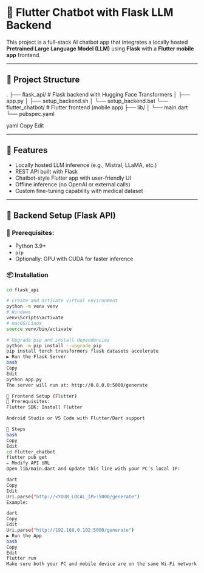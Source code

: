 # 🤖 Flutter Chatbot with Flask LLM Backend

This project is a full-stack AI chatbot app that integrates a locally hosted **Pretrained Large Language Model (LLM)** using **Flask** with a **Flutter mobile app** frontend.

---

## 📁 Project Structure

.
├── flask_api/ # Flask backend with Hugging Face Transformers
│ ├── app.py
│ ├── setup_backend.sh
│ └── setup_backend.bat
└── flutter_chatbot/ # Flutter frontend (mobile app)
├── lib/
│ └── main.dart
└── pubspec.yaml

yaml
Copy
Edit

---

## 🚀 Features

- Locally hosted LLM inference (e.g., Mistral, LLaMA, etc.)
- REST API built with Flask
- Chatbot-style Flutter app with user-friendly UI
- Offline inference (no OpenAI or external calls)
- Custom fine-tuning capability with medical dataset

---

## 🧠 Backend Setup (Flask API)

### 📌 Prerequisites:
- Python 3.9+
- `pip`
- Optionally: GPU with CUDA for faster inference

### 📦 Installation

```bash
cd flask_api

# Create and activate virtual environment
python -m venv venv
# Windows
venv\Scripts\activate
# macOS/Linux
source venv/bin/activate

# Upgrade pip and install dependencies
python -m pip install --upgrade pip
pip install torch transformers flask datasets accelerate
▶️ Run the Flask Server
bash
Copy
Edit
python app.py
The server will run at: http://0.0.0.0:5000/generate

📱 Frontend Setup (Flutter)
📌 Prerequisites:
Flutter SDK: Install Flutter

Android Studio or VS Code with Flutter/Dart support

🧰 Steps
bash
Copy
Edit
cd flutter_chatbot
flutter pub get
✏️ Modify API URL
Open lib/main.dart and update this line with your PC’s local IP:

dart
Copy
Edit
Uri.parse("http://<YOUR_LOCAL_IP>:5000/generate")
Example:

dart
Copy
Edit
Uri.parse("http://192.168.0.102:5000/generate")
▶️ Run the App
bash
Copy
Edit
flutter run
Make sure both your PC and mobile device are on the same Wi-Fi network.
